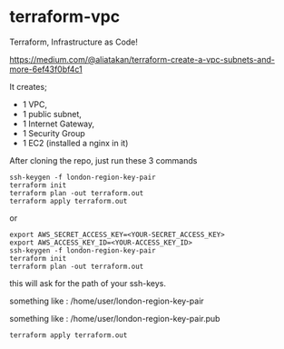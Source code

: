 # terraform-vpc
Terraform, Infrastructure as Code! 

https://medium.com/@aliatakan/terraform-create-a-vpc-subnets-and-more-6ef43f0bf4c1

It creates; 
* 1 VPC, 
* 1 public subnet, 
* 1 Internet Gateway, 
* 1 Security Group
* 1 EC2 (installed a nginx in it)

After cloning the repo, just run these 3 commands

```
ssh-keygen -f london-region-key-pair
terraform init
terraform plan -out terraform.out
terraform apply terraform.out
```

or 
```
export AWS_SECRET_ACCESS_KEY=<YOUR-SECRET_ACCESS_KEY>
export AWS_ACCESS_KEY_ID=<YOUR-ACCESS_KEY_ID>
ssh-keygen -f london-region-key-pair
terraform init
terraform plan -out terraform.out
```
this will ask for the path of your ssh-keys.

something like : /home/user/london-region-key-pair

something like : /home/user/london-region-key-pair.pub

```
terraform apply terraform.out
```





